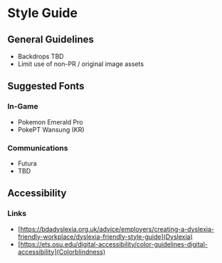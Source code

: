 # Style Guide

## General Guidelines
- Backdrops TBD
- Limit use of non-PR / original image assets

## Suggested Fonts
### In-Game
- Pokemon Emerald Pro
- PokePT Wansung (KR)

### Communications
- Futura
- TBD

## Accessibility
### Links
- [https://bdadyslexia.org.uk/advice/employers/creating-a-dyslexia-friendly-workplace/dyslexia-friendly-style-guide](Dyslexia)
- [https://ets.osu.edu/digital-accessibility/color-guidelines-digital-accessibility](Colorblindness)

